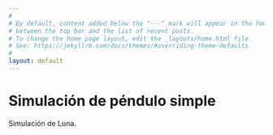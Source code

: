 ```yaml
---
#
# By default, content added below the "---" mark will appear in the home page
# between the top bar and the list of recent posts.
# To change the home page layout, edit the _layouts/home.html file.
# See: https://jekyllrb.com/docs/themes/#overriding-theme-defaults
#
layout: default
---
```


<script src="./p5.js"></script>
<script src="./p5.sound.js"></script>

<style>
.center {
  margin: auto;
  width: 1000px;
}
</style>

# Simulación de péndulo simple

Simulación de Luna.

<div id="simple-sketch-holder" class="center" style="position: relative; ">
	<script type="text/javascript" src="./sketch.js"></script>
</div>

